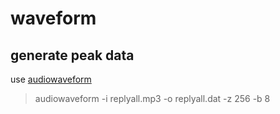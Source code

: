 # waveform

## generate peak data

use [audiowaveform](https://github.com/bbc/audiowaveform)

> audiowaveform -i replyall.mp3 -o replyall.dat -z 256 -b 8
